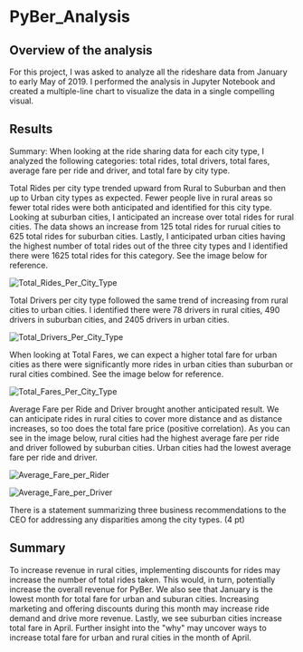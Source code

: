 # PyBer_Analysis

## Overview of the analysis

For this project, I was asked to analyze all the rideshare data from January to early May of 2019. I performed the analysis in Jupyter Notebook and created a multiple-line chart to visualize the data in a single compelling visual.


## Results

Summary:
When looking at the ride sharing data for each city type, I analyzed the following categories: total rides, total drivers, total fares, average fare per ride and driver, and total fare by city type.

Total Rides per city type trended upward from Rural to Suburban and then up to Urban city types as expected. Fewer people live in rural areas so fewer total rides were both anticipated and identified for this city type. Looking at suburban cities, I anticipated an increase over total rides for rural cities. The data shows an increase from 125 total rides for rurual cities to 625 total rides for suburban cities. Lastly, I anticipated urban cities having the highest number of total rides out of the three city types and I identified there were 1625 total rides for this category. See the image below for reference.  

![Total_Rides_Per_City_Type](https://user-images.githubusercontent.com/101153516/181966114-561e2dc6-1cc3-4f79-b0e5-ce31e895fc9e.jpg)

Total Drivers per city type followed the same trend of increasing from rural cities to urban cities. I identified there were 78 drivers in rural cities, 490 drivers in suburban cities, and 2405 drivers in urban cities. 

![Total_Drivers_Per_City_Type](https://user-images.githubusercontent.com/101153516/181966441-8b554040-9f60-445a-affc-7e8be21fffc0.jpg)

When looking at Total Fares, we can expect a higher total fare for urban cities as there were significantly more rides in urban cities than suburban or rural cities combined. See the image below for reference.

![Total_Fares_Per_City_Type](https://user-images.githubusercontent.com/101153516/181966660-1b74388a-1bc4-4163-8a00-7bdfffc9ec7f.jpg)

Average Fare per Ride and Driver brought another anticipated result. We can anticipate rides in rural cities to cover more distance and as distance increases, so too does the total fare price (positive correlation). As you can see in the image below, rural cities had the highest average fare per ride and driver followed by suburban cities. Urban cities had the lowest average fare per ride and driver.

![Average_Fare_per_Rider](https://user-images.githubusercontent.com/101153516/181966913-8682f303-2c34-4073-8793-ba2edd631e82.jpg)

![Average_Fare_per_Driver](https://user-images.githubusercontent.com/101153516/181967132-f058f097-c50f-477a-928b-dbd71af20901.jpg)

There is a statement summarizing three business recommendations to the CEO for addressing any disparities among the city types. (4 pt)

## Summary

To increase revenue in rural cities, implementing discounts for rides may increase the number of total rides taken. This would, in turn, potentially increase the overall revenue for PyBer. We also see that January is the lowest month for total fare for urban and suburan cities. Increasing marketing and offering discounts during this month may increase ride demand and drive more revenue. Lastly, we see suburban cities increase total fare in April. Further insight into the "why" may uncover ways to increase total fare for urban and rural cities in the month of April.






